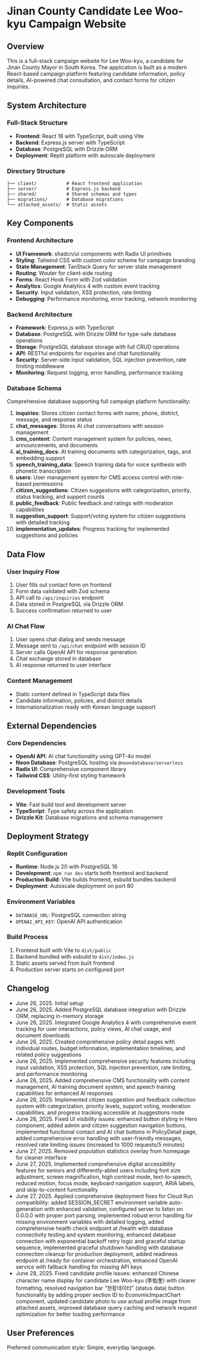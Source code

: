 # Jinan County Candidate Lee Woo-kyu Campaign Website

## Overview

This is a full-stack campaign website for Lee Woo-kyu, a candidate for Jinan County Mayor in South Korea. The application is built as a modern React-based campaign platform featuring candidate information, policy details, AI-powered chat consultation, and contact forms for citizen inquiries.

## System Architecture

### Full-Stack Structure
- **Frontend**: React 18 with TypeScript, built using Vite
- **Backend**: Express.js server with TypeScript
- **Database**: PostgreSQL with Drizzle ORM
- **Deployment**: Replit platform with autoscale deployment

### Directory Structure
```
├── client/           # React frontend application
├── server/           # Express.js backend
├── shared/           # Shared schemas and types
├── migrations/       # Database migrations
└── attached_assets/  # Static assets
```

## Key Components

### Frontend Architecture
- **UI Framework**: shadcn/ui components with Radix UI primitives
- **Styling**: Tailwind CSS with custom color scheme for campaign branding
- **State Management**: TanStack Query for server state management
- **Routing**: Wouter for client-side routing
- **Forms**: React Hook Form with Zod validation
- **Analytics**: Google Analytics 4 with custom event tracking
- **Security**: Input validation, XSS protection, rate limiting
- **Debugging**: Performance monitoring, error tracking, network monitoring

### Backend Architecture
- **Framework**: Express.js with TypeScript
- **Database**: PostgreSQL with Drizzle ORM for type-safe database operations
- **Storage**: PostgreSQL database storage with full CRUD operations
- **API**: RESTful endpoints for inquiries and chat functionality
- **Security**: Server-side input validation, SQL injection prevention, rate limiting middleware
- **Monitoring**: Request logging, error handling, performance tracking

### Database Schema
Comprehensive database supporting full campaign platform functionality:
1. **inquiries**: Stores citizen contact forms with name, phone, district, message, and response status
2. **chat_messages**: Stores AI chat conversations with session management
3. **cms_content**: Content management system for policies, news, announcements, and documents
4. **ai_training_docs**: AI training documents with categorization, tags, and embedding support
5. **speech_training_data**: Speech training data for voice synthesis with phonetic transcription
6. **users**: User management system for CMS access control with role-based permissions
7. **citizen_suggestions**: Citizen suggestions with categorization, priority, status tracking, and support counts
8. **public_feedback**: Public feedback and ratings with moderation capabilities
9. **suggestion_support**: Support/voting system for citizen suggestions with detailed tracking
10. **implementation_updates**: Progress tracking for implemented suggestions and policies

## Data Flow

### User Inquiry Flow
1. User fills out contact form on frontend
2. Form data validated with Zod schema
3. API call to `/api/inquiries` endpoint
4. Data stored in PostgreSQL via Drizzle ORM
5. Success confirmation returned to user

### AI Chat Flow
1. User opens chat dialog and sends message
2. Message sent to `/api/chat` endpoint with session ID
3. Server calls OpenAI API for response generation
4. Chat exchange stored in database
5. AI response returned to user interface

### Content Management
- Static content defined in TypeScript data files
- Candidate information, policies, and district details
- Internationalization ready with Korean language support

## External Dependencies

### Core Dependencies
- **OpenAI API**: AI chat functionality using GPT-4o model
- **Neon Database**: PostgreSQL hosting via `@neondatabase/serverless`
- **Radix UI**: Comprehensive component library
- **Tailwind CSS**: Utility-first styling framework

### Development Tools
- **Vite**: Fast build tool and development server
- **TypeScript**: Type safety across the application
- **Drizzle Kit**: Database migrations and schema management

## Deployment Strategy

### Replit Configuration
- **Runtime**: Node.js 20 with PostgreSQL 16
- **Development**: `npm run dev` starts both frontend and backend
- **Production Build**: Vite builds frontend, esbuild bundles backend
- **Deployment**: Autoscale deployment on port 80

### Environment Variables
- `DATABASE_URL`: PostgreSQL connection string
- `OPENAI_API_KEY`: OpenAI API authentication

### Build Process
1. Frontend built with Vite to `dist/public`
2. Backend bundled with esbuild to `dist/index.js`
3. Static assets served from built frontend
4. Production server starts on configured port

## Changelog

- June 26, 2025. Initial setup
- June 26, 2025. Added PostgreSQL database integration with Drizzle ORM, replacing in-memory storage
- June 26, 2025. Integrated Google Analytics 4 with comprehensive event tracking for user interactions, policy views, AI chat usage, and document downloads
- June 26, 2025. Created comprehensive policy detail pages with individual routes, budget information, implementation timelines, and related policy suggestions
- June 26, 2025. Implemented comprehensive security features including input validation, XSS protection, SQL injection prevention, rate limiting, and performance monitoring
- June 26, 2025. Added comprehensive CMS functionality with content management, AI training document system, and speech training capabilities for enhanced AI responses
- June 26, 2025. Implemented citizen suggestion and feedback collection system with categorization, priority levels, support voting, moderation capabilities, and progress tracking accessible at /suggestions route
- June 26, 2025. Fixed UI visibility issues: enhanced button styling in Hero component, added admin and citizen suggestion navigation buttons, implemented functional contact and AI chat buttons in PolicyDetail page, added comprehensive error handling with user-friendly messages, resolved rate limiting issues (increased to 1000 requests/5 minutes)
- June 27, 2025. Removed population statistics overlay from homepage for cleaner interface
- June 27, 2025. Implemented comprehensive digital accessibility features for seniors and differently-abled users including font size adjustment, screen magnification, high contrast mode, text-to-speech, reduced motion, focus mode, keyboard navigation support, ARIA labels, and skip-to-content functionality
- June 27, 2025. Applied comprehensive deployment fixes for Cloud Run compatibility: added SESSION_SECRET environment variable auto-generation with enhanced validation, configured server to listen on 0.0.0.0 with proper port parsing, implemented robust error handling for missing environment variables with detailed logging, added comprehensive health check endpoint at /health with database connectivity testing and system monitoring, enhanced database connection with exponential backoff retry logic and graceful startup sequence, implemented graceful shutdown handling with database connection cleanup for production deployment, added readiness endpoint at /ready for container orchestration, enhanced OpenAI service with fallback handling for missing API keys
- June 28, 2025. Fixed candidate profile issues: enhanced Chinese character name display for candidate Lee Woo-kyu (李佑奎) with clearer formatting, resolved navigation bar "현황데이터" (status data) button functionality by adding proper section ID to EconomicImpactChart component, updated candidate photo to use actual profile image from attached assets, improved database query caching and network request optimization for better loading performance

## User Preferences

Preferred communication style: Simple, everyday language.